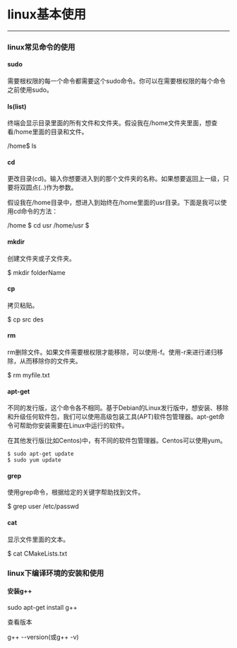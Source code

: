 # linux基本使用

------

### linux常见命令的使用

#### sudo

需要根权限的每一个命令都需要这个sudo命令。你可以在需要根权限的每个命令之前使用sudo。

#### ls(list)

终端会显示目录里面的所有文件和文件夹。假设我在/home文件夹里面，想查看/home里面的目录和文件。

/home$ ls

#### cd

更改目录(cd)。输入你想要进入到的那个文件夹的名称。如果想要返回上一级，只要将双圆点(..)作为参数。

假设我在/home目录中，想进入到始终在/home里面的usr目录。下面是我可以使用cd命令的方法：

/home $ cd usr /home/usr $

#### mkdir

创建文件夹或子文件夹。

$ mkdir folderName

#### cp

拷贝粘贴。

$ cp src des

#### rm

rm删除文件。如果文件需要根权限才能移除，可以使用-f。使用-r来进行递归移除，从而移除你的文件夹。

$ rm myfile.txt

#### apt-get

不同的发行版，这个命令各不相同。基于Debian的Linux发行版中，想安装、移除和升级任何软件包，我们可以使用高级包装工具(APT)软件包管理器。apt-get命令可帮助你安装需要在Linux中运行的软件。

在其他发行版(比如Centos)中，有不同的软件包管理器。Centos可以使用yum。

```
$ sudo apt-get update
$ sudo yum update
```

#### grep

使用grep命令，根据给定的关键字帮助找到文件。

$ grep user /etc/passwd

#### cat

显示文件里面的文本。

$ cat CMakeLists.txt

### linux下编译环境的安装和使用

#### 安装g++

sudo apt-get install g++

查看版本

g++ --version(或g++ -v)